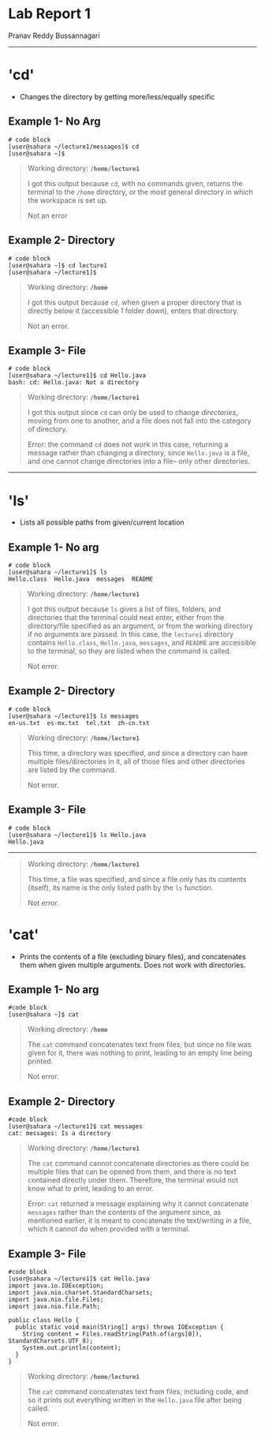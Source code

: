 # **Lab Report 1**

Pranav Reddy Bussannagari
***

# 'cd'

* Changes the directory by getting more/less/equally specific

## Example 1- No Arg

```
# code block
[user@sahara ~/lecture1/messages]$ cd
[user@sahara ~]$ 
```
> Working directory: **`/home/lecture1`**
> 
> I got this output because `cd`, with no commands given, returns the terminal to the `/home` directory, or the most general directory in which the workspace is set up.
> 
> Not an error


## Example 2- Directory

```
# code block
[user@sahara ~]$ cd lecture1
[user@sahara ~/lecture1]$ 
```
> Working directory: **`/home`**
> 
> I got this output because `cd`, when given a proper directory that is directly below it (accessible 1 folder down), enters that directory.
> 
> Not an error.


## Example 3- File

```
# code block
[user@sahara ~/lecture1]$ cd Hello.java
bash: cd: Hello.java: Not a directory
```
> Working directory: **`/home/lecture1`**
> 
> I got this output since `cd` can only be used to change *directories*, moving from one to another, and a file does not fall into the category of directory.
> 
> Error: the command `cd` does not work in this case, returning a message rather than changing a directory, since `Hello.java` is a file, and one cannot change directories into a file– only other directories.

***


# 'ls'

* Lists all possible paths from given/current location

## Example 1- No arg

```
# code block
[user@sahara ~/lecture1]$ ls
Hello.class  Hello.java  messages  README
```
> Working directory: **`/home/lecture1`**
>
> I got this output because `ls` gives a list of files, folders, and directories that the terminal could next enter, either from the directory/file specified as an argument, or from the working directory if no arguments are passed. In this case, the `lecture1` directory contains `Hello.class`,  `Hello.java`,  `messages`,  and `README` are accessible to the terminal, so they are listed when the command is called.
>
> Not error.


## Example 2- Directory

```
# code block
[user@sahara ~/lecture1]$ ls messages
en-us.txt  es-mx.txt  tel.txt  zh-cn.txt
```
> Working directory: **`/home/lecture1`**
>
> This time, a directory was specified, and since a directory can have multiple files/directories in it, all of those files and other directories are listed by the command.
>
> Not error.


## Example 3- File

```
# code block
[user@sahara ~/lecture1]$ ls Hello.java 
Hello.java
```

***
> Working directory: **`/home/lecture1`**
>
> This time, a file was specified, and since a file only has its contents (itself), its name is the only listed path by the `ls` function.
>
> Not error.


# 'cat'

* Prints the contents of a file (excluding binary files), and concatenates them when given multiple arguments. Does not work with directories.

## Example 1- No arg

```
#code block
[user@sahara ~]$ cat 

```
> Working directory: **`/home`**
>
> The `cat` command concatenates text from files, but since no file was given for it, there was nothing to print, leading to an empty line being printed.
>
> Not error.


## Example 2- Directory

```
#code block
[user@sahara ~/lecture1]$ cat messages
cat: messages: Is a directory
```
> Working directory: **`/home/lecture1`**
>
> The `cat` command cannot concatenate directories as there could be multiple files that can be opened from them, and there is no text contained directly under them. Therefore, the terminal would not know what to print, leading to an error.
>
> Error: `cat` returned a message explaining why it cannot concatenate `messages` rather than the contents of the argument since, as mentioned earlier, it is meant to concatenate the text/writing in a file, which it cannot do when provided with a terminal.


## Example 3- File

```
#code block
[user@sahara ~/lecture1]$ cat Hello.java
import java.io.IOException;
import java.nio.charset.StandardCharsets;
import java.nio.file.Files;
import java.nio.file.Path;

public class Hello {
  public static void main(String[] args) throws IOException {
    String content = Files.readString(Path.of(args[0]), StandardCharsets.UTF_8);    
    System.out.println(content);
  }
}
```
> Working directory: **`/home/lecture1`**
>
> The `cat` command concatenates text from files, including code, and so it prints out everything written in the `Hello.java` file after being called.
>
> Not error.
